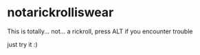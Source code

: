 # notarickrolliswear
This is totally... not... a rickroll, press ALT if you encounter trouble

just try it :)
